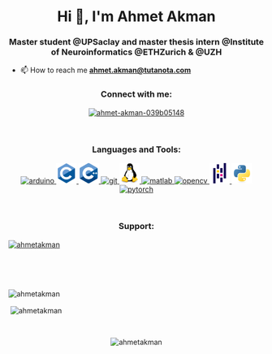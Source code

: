 <h1 align="center">Hi 👋, I'm Ahmet Akman</h1>
<h3 align="center">Master student @UPSaclay and master thesis intern @Institute of Neuroinformatics @ETHZurich & @UZH</h3>


- 📫 How to reach me **ahmet.akman@tutanota.com**

<h3 align="center">Connect with me:</h3>
<p align="center">
<a href="https://linkedin.com/in/ahmet-akman-039b05148" target="blank"><img align="center" src="https://raw.githubusercontent.com/rahuldkjain/github-profile-readme-generator/master/src/images/icons/Social/linked-in-alt.svg" alt="ahmet-akman-039b05148" height="30" width="40" /></a>
</p>
</br>

<h3 align="center">Languages and Tools:</h3>
<p align="center"> <a href="https://www.arduino.cc/" target="_blank" rel="noreferrer"> <img src="https://cdn.worldvectorlogo.com/logos/arduino-1.svg" alt="arduino" width="40" height="40"/> </a> <a href="https://www.cprogramming.com/" target="_blank" rel="noreferrer"> <img src="https://raw.githubusercontent.com/devicons/devicon/master/icons/c/c-original.svg" alt="c" width="40" height="40"/> </a> <a href="https://www.w3schools.com/cpp/" target="_blank" rel="noreferrer"> <img src="https://raw.githubusercontent.com/devicons/devicon/master/icons/cplusplus/cplusplus-original.svg" alt="cplusplus" width="40" height="40"/> </a> <a href="https://git-scm.com/" target="_blank" rel="noreferrer"> <img src="https://www.vectorlogo.zone/logos/git-scm/git-scm-icon.svg" alt="git" width="40" height="40"/> </a> <a href="https://www.linux.org/" target="_blank" rel="noreferrer"> <img src="https://raw.githubusercontent.com/devicons/devicon/master/icons/linux/linux-original.svg" alt="linux" width="40" height="40"/> </a> <a href="https://www.mathworks.com/" target="_blank" rel="noreferrer"> <img src="https://upload.wikimedia.org/wikipedia/commons/2/21/Matlab_Logo.png" alt="matlab" width="40" height="40"/> </a> <a href="https://opencv.org/" target="_blank" rel="noreferrer"> <img src="https://www.vectorlogo.zone/logos/opencv/opencv-icon.svg" alt="opencv" width="40" height="40"/> </a> <a href="https://pandas.pydata.org/" target="_blank" rel="noreferrer"> <img src="https://raw.githubusercontent.com/devicons/devicon/2ae2a900d2f041da66e950e4d48052658d850630/icons/pandas/pandas-original.svg" alt="pandas" width="40" height="40"/> </a> <a href="https://www.python.org" target="_blank" rel="noreferrer"> <img src="https://raw.githubusercontent.com/devicons/devicon/master/icons/python/python-original.svg" alt="python" width="40" height="40"/> </a> <a href="https://pytorch.org/" target="_blank" rel="noreferrer"> <img src="https://www.vectorlogo.zone/logos/pytorch/pytorch-icon.svg" alt="pytorch" width="40" height="40"/> </a> </p>
</br>

<h3 align="center">Support:</h3>
<p><a href="https://www.buymeacoffee.com/ahmetakman"> <img align="center" src="https://cdn.buymeacoffee.com/buttons/v2/default-yellow.png" height="50" width="210" alt="ahmetakman" /></a></p><br><br>
</br>
<p><img align="center" src="https://github-readme-stats.vercel.app/api/top-langs?username=ahmetakman&show_icons=true&theme=merko&locale=en&layout=compact" alt="ahmetakman" /></p>

<p>&nbsp;<img align="center" src="https://github-readme-stats.vercel.app/api?username=ahmetakman&show_icons=true&theme=merko&locale=en" alt="ahmetakman" /></p>
</br>
<p align="center"> <img src="https://komarev.com/ghpvc/?username=ahmetakman&label=Profile%20views&color=0e75b6&style=flat-square" alt="ahmetakman" /> </p>

